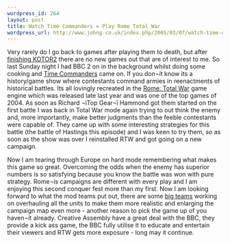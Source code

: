 ```yaml
--- 
wordpress_id: 264
layout: post
title: Watch Time Commanders = Play Rome Total War
wordpress_url: http://www.johng.co.uk/index.php/2005/03/07/watch-time-commanders-play-rome-total-war/
---
```

Very rarely do I go back to games after playing them to death, but after <a href="http://www.johng.co.uk/2005/03/07/finished-knight-of-the-old-republic-2/"> finishing KOTOR2</a> there are no new games out that are of interest to me. So last Sunday night I had BBC 2 on in the background whilst doing some cooking and <a href="http://www.totalwar.com/time.htm">Time Commanders</a> came on. If you don¬ít know its a history/game show where contestants command armies in reenactments of historical battles. Its all lovingly recreated in the <a href="http://www.totalwar.com">Rome: Total War</a> game engine which was released late last year and was one of the top games of 2004. As soon as Richard ¬ìTop Gear¬î Hammond got them started on the first battle I was back in Total War mode again trying to out think the enemy and, more importantly, make better judgments than the feeble contestants were capable of. They came up with some interesting strategies for this battle (the battle of Hastings this episode) and I was keen to try them, so as soon as the show was over I reinstalled RTW and got going on a new campaign.

Now I am tearing through Europe on hard mode remembering what makes this game so great. Overcoming the odds when the enemy has superior numbers is so satisfying because you know the battle was won with pure strategy. Rome¬ís campaigns are different with every play and I am enjoying this second conquer fest more than my first. Now I am looking forward to what the mod teams put out, there are some <a href="http://63.247.66.114/~hl2s/rome/index.htm">big teams</a> working on overhauling all the units to make them more realistic and enlarging the campaign map even more - another reason to pick the game up of you haven¬ít already. Creative Assembly have a great deal with the BBC, they provide a kick ass game, the BBC fully utilise it to educate and entertain their viewers and RTW gets more exposure - long may it continue.
